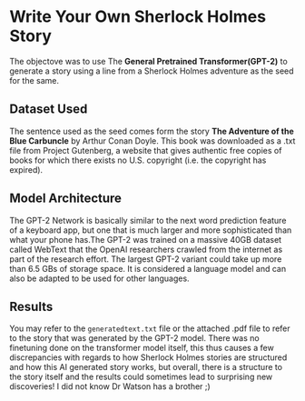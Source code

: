 # Write Your Own Sherlock Holmes Story
The objectove was to use The **General Pretrained Transformer(GPT-2)** to generate a story using a line from a Sherlock Holmes adventure as the seed for the same. 

## Dataset Used
The sentence used as the seed comes form the story **The Adventure of the Blue Carbuncle** by Arthur Conan Doyle. This book was downloaded as a .txt file from Project Gutenberg, a website that gives authentic free copies of books for which there exists no U.S. copyright (i.e. the copyright has expired). 

## Model Architecture

The GPT-2 Network is basically similar to the next word prediction feature of a keyboard app, but one that is much larger and more sophisticated than what your phone has.The GPT-2 was trained on a massive 40GB dataset called WebText that the OpenAI researchers crawled from the internet as part of the research effort. The largest GPT-2 variant could take up more than 6.5 GBs of storage space. It is considered a language model and can also be adapted to be used for other languages.

## Results

You may refer to the `generatedtext.txt` file or the attached .pdf file to refer to the story that was generated by the GPT-2 model. There was no finetuning done on the transformer model itself, this thus causes a few discrepancies with regards to how Sherlock Holmes stories are structured and how this AI generated story works, but overall, there is a structure to the story itself and the results could sometimes lead to surprising new discoveries! I did not know Dr Watson has a brother ;)